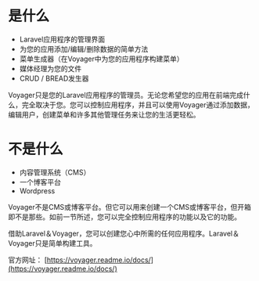 # 是什么

* Laravel应用程序的管理界面
* 为您的应用添加/编辑/删除数据的简单方法
* 菜单生成器（在Voyager中为您的应用程序构建菜单）
* 媒体经理为您的文件
* CRUD / BREAD发生器

Voyager只是您的Laravel应用程序的管理员。无论您希望您的应用在前端完成什么，完全取决于您。您可以控制应用程序，并且可以使用Voyager通过添加数据，编辑用户，创建菜单和许多其他管理任务来让您的生活更轻松。

# 不是什么

* 内容管理系统（CMS）
* 一个博客平台
* Wordpress

Voyager不是CMS或博客平台。但它可以用来创建一个CMS或博客平台，但开箱即不是那些。如前一节所述，您可以完全控制应用程序的功能以及它的功能。

借助Laravel＆Voyager，您可以创建您心中所需的任何应用程序。Laravel＆Voyager只是简单构建工具。

官方网址： [https://voyager.readme.io/docs/](https://voyager.readme.io/docs/)

